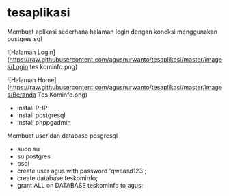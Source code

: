 # tesaplikasi
Membuat aplikasi sederhana halaman login dengan koneksi menggunakan postgres sql

![Halaman Login](https://raw.githubusercontent.com/agusnurwanto/tesaplikasi/master/images/Login tes kominfo.png)

![Halaman Home](https://raw.githubusercontent.com/agusnurwanto/tesaplikasi/master/images/Beranda Tes Kominfo.png)

- install PHP
- install postgresql
- install phppgadmin

Membuat user dan database posgresql

- sudo su
- su postgres
- psql
- create user agus with password 'qweasd123';
- create database teskominfo;
- grant ALL on DATABASE teskominfo to agus;

